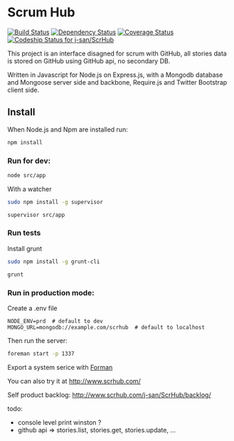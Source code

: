 
# Scrum Hub
[![Build Status](https://travis-ci.org/j-san/ScrHub.png?branch=master)](https://travis-ci.org/j-san/ScrHub)
[![Dependency Status](https://david-dm.org/j-san/ScrHub.png)](https://david-dm.org/j-san/ScrHub)
[![Coverage Status](https://coveralls.io/repos/j-san/ScrHub/badge.png?branch=master)](https://coveralls.io/r/j-san/ScrHub?branch=master)
[ ![Codeship Status for j-san/ScrHub](https://www.codeship.io/projects/7b863fd0-57bc-0131-db5e-1a858a86a816/status?branch=master)](https://www.codeship.io/projects/11677)

This project is an interface disagned for scrum with GitHub, all stories data
is stored on GitHub using GitHub api, no secondary DB.

Written in Javascript for Node.js on Express.js, with a Mongodb database and Mongoose server side and backbone, Require.js and Twitter Bootstrap client side.

## Install

When Node.js and Npm are installed run:

```bash
npm install
```

### Run for dev:

```bash
node src/app
```

With a watcher

```bash
sudo npm install -g supervisor

supervisor src/app
```

### Run tests

Install grunt

```bash
sudo npm install -g grunt-cli

grunt
```

### Run in production mode:


Create a .env file

```
NODE_ENV=prd  # default to dev
MONGO_URL=mongodb://example.com/scrhub  # default to localhost
```

Then run the server:

```bash
foreman start -p 1337
```

Export a system serice with [Forman](http://ddollar.github.io/foreman/)


You can also try it at http://www.scrhub.com/

Self product backlog: http://www.scrhub.com/j-san/ScrHub/backlog/




todo:
- console level print winston ?
- github api => stories.list, stories.get, stories.update, ...